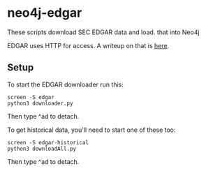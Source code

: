 # neo4j-edgar
These scripts download SEC EDGAR data and load. that into Neo4j

EDGAR uses HTTP for access.  A writeup on that is [here](https://www.sec.gov/edgar/searchedgar/accessing-edgar-data.htm).

## Setup
To start the EDGAR downloader run this:

    screen -S edgar
    python3 downloader.py

Then type ^ad to detach.

To get historical data, you'll need to start one of these too:

    screen -S edgar-historical
    python3 downloadAll.py

Then type ^ad to detach.